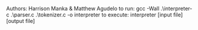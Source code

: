 Authors:  Harrison Manka & Matthew Agudelo
to run:
    gcc -Wall .\interpreter-c .\parser.c .\tokenizer.c -o interpreter
to execute:
    interpreter [input file] [output file]